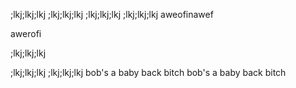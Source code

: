 ;lkj;lkj;lkj
;lkj;lkj;lkj
;lkj;lkj;lkj
;lkj;lkj;lkj
aweofinawef

awerofi

;lkj;lkj;lkj

;lkj;lkj;lkj
;lkj;lkj;lkj
bob's a baby back bitch
bob's a baby back bitch
